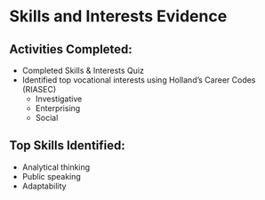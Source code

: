 # Skills and Interests Evidence

## Activities Completed:
- Completed Skills & Interests Quiz
- Identified top vocational interests using Holland’s Career Codes (RIASEC)
  - Investigative
  - Enterprising
  - Social

## Top Skills Identified:
- Analytical thinking
- Public speaking
- Adaptability

